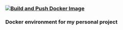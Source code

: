 ### [![Build and Push Docker Image](https://github.com/Diaz1401/docker/actions/workflows/main.yml/badge.svg)](https://github.com/Diaz1401/docker/actions/workflows/main.yml)
### Docker environment for my personal project
